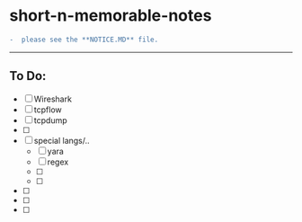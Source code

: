 # short-n-memorable-notes


```patch
-  please see the **NOTICE.MD** file.
```


***


## To Do:

- [ ] Wireshark
- [ ] tcpflow
- [ ] tcpdump
- [ ] 
- [ ] special langs/..
  - [ ] yara
  - [ ] regex
  - [ ] 
  - [ ] 

- [ ] 
- [ ] 
- [ ] 


